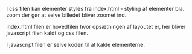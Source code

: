 I css filen kan elementer styles fra index.html - styling af elementer bla. zoom der gør at selve billedet bliver zoomet ind.

index.html filen er hovedfilen hvor opsætningen af layoutet er, her bliver javascript filen kaldt og css filen.

I javascript filen er selve koden til at kalde elementerne.
